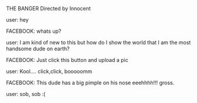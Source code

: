 THE BANGER
Directed by Innocent

user: hey

FACEBOOK: whats up?

user: I am kind of new to this but how do I show the world that I am the most handsome dude on earth?

FACEBOOK: Just click this button and upload a pic

user: Kool…. click,click, booooomm

FACEBOOK: This dude has a big pimple on his nose eeehhhh!!! gross.

user: sob, sob :(